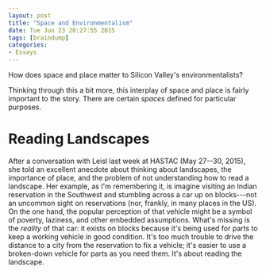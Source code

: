 ```yaml
---
layout: post
title: "Space and Environmentalism"
date: Tue Jun 23 20:27:55 2015
tags: [braindump]
categories:
- Essays
---
```


How does space and place matter to Silicon Valley's environmentalists?

Thinking through this a bit more, this interplay of space and place is fairly important to the story. There are certain *spaces* defined for particular purposes.

# Reading Landscapes

After a conversation with Leisl last week at HASTAC (May 27--30, 2015), she told an excellent anecdote about thinking about landscapes, the importance of place, and the problem of not understanding how to read a landscape. Her example, as I'm remembering it, is imagine visiting an Indian reservation in the Southwest and stumbling across a car up on blocks---not an uncommon sight on reservations (nor, frankly, in many places in the US). On the one hand, the popular perception of that vehicle might be a symbol of poverty, laziness, and other embedded assumptions. What's missing is the *reality* of that car: it exists on blocks because it's being used for parts to keep a working vehicle in good condition. It's too much trouble to drive the distance to a city from the reservation to fix a vehicle; it's easier to use a broken-down vehicle for parts as you need them. It's about reading the landscape.
